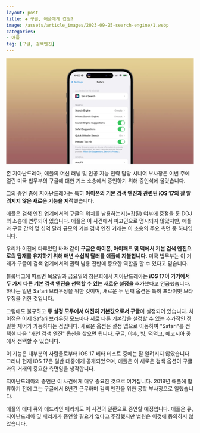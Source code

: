 ```yaml
---
layout: post  
title: ✚ 구글, 애플에게 갑질?
image: /assets/article_images/2023-09-25-search-engine/1.webp
categories:
- 애플
tag: [구글, 검색엔진]
---
```


<div class="markdown-image">
<img src="/assets/article_images/2023-09-25-search-engine/1.webp" alt="" align="middle"/> </div>

<p class="drop-korean">
존 지아난드레아, 애플의 머신 러닝 및 인공 지능 전략 담당 시니어 부사장은 이번 주에 열린 미국 법무부의 구글에 대한 기소 소송에서 증언하기 위해 증인석에 올랐습니다.
</p>

그의 증언 중에 지아난드레아는 특히 **아이폰의 기본 검색 엔진과 관련된 iOS 17의 잘 알려지지 않은 새로운 기능을 지적**했습니다.

애플은 검색 엔진 업계에서의 구글의 위치를 남용하는지(=갑질) 여부에 중점을 둔 DOJ의 소송에 연루되어 있습니다. 애플은 이 사건에서 피고인으로 명시되지 않았지만, 애플과 구글 간의 몇 십억 달러 규모의 기본 검색 엔진 거래는 이 소송의 주요 측면 중 하나입니다.

우리가 이전에 다루었던 바와 같이 **구글은 아이폰, 아이패드 및 맥에서 기본 검색 엔진으로의 탑재를 유지하기 위해 매년 수십억 달러를 애플에 지불합니다.** 미국 법무부는 이 거래가 구글이 검색 업계에서의 권력 남용 전반에 중요한 역할을 할 수 있다고 믿습니다.

블룸버그에 따르면 목요일과 금요일의 청문회에서 지아난드레아는 **iOS 17이 기기에서 두 가지 다른 기본 검색 엔진을 선택할 수 있는 새로운 설정을 추가**했다고 언급했습니다. 하나는 일반 Safari 브라우징을 위한 것이며, 새로운 두 번째 옵션은 특히 프라이빗 브라우징을 위한 것입니다.

그럼에도 불구하고 **두 설정 모두에서 여전히 기본값으로서 구글**이 설정되어 있습니다. 차이점은 이제 Safari 브라우징 모드마다 서로 다른 기본값을 설정할 수 있는 추가적인 정밀한 제어가 가능하다는 점입니다. 새로운 옵션은 설정 앱으로 이동하여 "Safari"를 선택한 다음 "개인 검색 엔진" 옵션을 찾으면 됩니다. 구글, 야후, 빙, 덕덕고, 에코시아 중에서 선택할 수 있습니다.

이 기능은 대부분의 사람들로부터 iOS 17 베타 테스트 중에는 잘 알려지지 않았습니다. 그러나 현재 iOS 17은 일반 대중에게 공개되었으며, 애플은 이 새로운 검색 옵션이 구글과의 거래의 중요한 측면임을 생각합니다.

지아난드레아의 증언은 이 사건에게 매우 중요한 것으로 여겨집니다. 2018년 애플에 합류하기 전에 그는 구글에서 8년간 근무하며 검색 엔진을 위한 공학 부사장으로 일했습니다.

애플의 에디 큐와 에드리언 페리카도 이 사건의 일환으로 증언할 예정입니다. 애플은 큐, 지아난드레아 및 페리카가 증언할 필요가 없다고 주장했지만 법원은 이것에 동의하지 않았습니다.